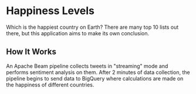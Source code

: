 # Happiness Levels
Which is the happiest country on Earth? There are many top 10 lists out there, but this application aims to make its own conclusion. 


## How It Works
An Apache Beam pipeline collects tweets in "streaming" mode and performs sentiment analysis on them. After 2 minutes of data collection, the pipeline begins to send data to BigQuery where calculations are made on the happiness of different countries.
